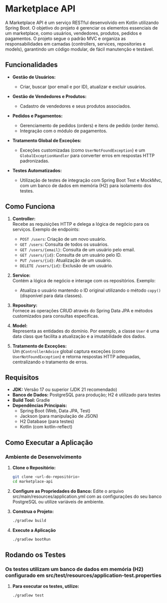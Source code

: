 # Marketplace API

A Marketplace API é um serviço RESTful desenvolvido em Kotlin utilizando Spring Boot.
O objetivo do projeto é gerenciar os elementos essenciais de um marketplace, como usuários, vendedores, produtos, pedidos e pagamentos. O projeto segue o padrão MVC e organiza as responsabilidades em camadas (controllers, services, repositories e models), garantindo um código modular, de fácil manutenção e testável.

## Funcionalidades

- **Gestão de Usuários:**
    - Criar, buscar (por email e por ID), atualizar e excluir usuários.

- **Gestão de Vendedores e Produtos:**
    - Cadastro de vendedores e seus produtos associados.

- **Pedidos e Pagamentos:**
    - Gerenciamento de pedidos (orders) e itens de pedido (order items).
    - Integração com o módulo de pagamentos.

- **Tratamento Global de Exceções:**
    - Exceções customizadas (como `UserNotFoundException`) e um `GlobalExceptionHandler` para converter erros em respostas HTTP padronizadas.

- **Testes Automatizados:**
    - Utilização de testes de integração com Spring Boot Test e MockMvc, com um banco de dados em memória (H2) para isolamento dos testes.

## Como Funciona

1. **Controller:**  
   Recebe as requisições HTTP e delega a lógica de negócio para os serviços. Exemplo de endpoints:
    - `POST /users`: Criação de um novo usuário.
    - `GET /users`: Consulta de todos os usuários.
    - `GET /users/{email}`: Consulta de um usuário pelo email.
    - `GET /users/{id}`: Consulta de um usuário pelo ID.
    - `PUT /users/{id}`: Atualização de um usuário.
    - `DELETE /users/{id}`: Exclusão de um usuário.

2. **Service:**  
   Contém a lógica de negócio e interage com os repositórios. Exemplo:
    - Atualiza o usuário mantendo o ID original utilizando o método `copy()` (disponível para data classes).

3. **Repository:**  
   Fornece as operações CRUD através do Spring Data JPA e métodos customizados para consultas específicas.

4. **Model:**  
   Representa as entidades do domínio. Por exemplo, a classe `User` é uma data class que facilita a atualização e a imutabilidade dos dados.

5. **Tratamento de Exceções:**  
   Um `@ControllerAdvice` global captura exceções (como `UserNotFoundException`) e retorna respostas HTTP adequadas, centralizando o tratamento de erros.

## Requisitos

- **JDK:** Versão 17 ou superior (JDK 21 recomendado)
- **Banco de Dados:** PostgreSQL para produção; H2 é utilizado para testes
- **Build Tool:** Gradle
- **Dependências Principais:**
    - Spring Boot (Web, Data JPA, Test)
    - Jackson (para manipulação de JSON)
    - H2 Database (para testes)
    - Kotlin (com kotlin-reflect)

## Como Executar a Aplicação

### Ambiente de Desenvolvimento

1. **Clone o Repositório:**
   ```bash
   git clone <url-do-repositório>
   cd marketplace-api
    ```
2. **Configure as Propriedades do Banco:** 
Edite o arquivo src/main/resources/application.yml com as configurações do seu banco PostgreSQL ou utilize variáveis de ambiente.

3. **Construa o Projeto:**
    ```bash
   ./gradlew build
   ```

4. **Execute a Aplicação**
    ```bash
   ./gradlew bootRun
   ```
## Rodando os Testes

### Os testes utilizam um banco de dados em memória (H2) configurado em src/test/resources/application-test.properties

1. **Para executar os testes, utilize:**
    ```bash
   ./gradlew test
   ```


